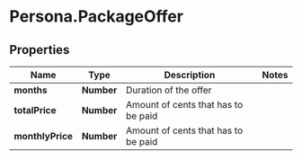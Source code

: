 # Persona.PackageOffer

## Properties

Name | Type | Description | Notes
------------ | ------------- | ------------- | -------------
**months** | **Number** | Duration of the offer | 
**totalPrice** | **Number** | Amount of cents that has to be paid | 
**monthlyPrice** | **Number** | Amount of cents that has to be paid | 


